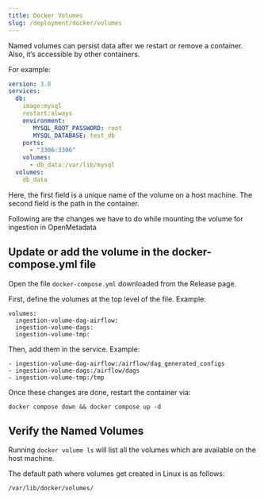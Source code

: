 ```yaml
---
title: Docker Volumes
slug: /deployment/docker/volumes
---
```


Named volumes can persist data after we restart or remove a container. Also, it’s accessible by other containers.

For example:

```yaml
version: 3.8
services:
  db:
    image:mysql
    restart:always
    environment:
       MYSQL_ROOT_PASSWORD: root
       MYSQL_DATABASE: test_db
    ports:
      - "3306:3306"
    volumes:
      - db_data:/var/lib/mysql
  volumes:
    db_data
```


Here, the first field is a unique name of the volume on a host machine. The second field is the path in the container.

Following are the changes we have to do while mounting the volume for ingestion in OpenMetadata

## Update or add the volume in the docker-compose.yml file

Open the file `docker-compose.yml` downloaded from the Release page.

First, define the volumes at the top level of the file. Example:

```commandline
volumes:
  ingestion-volume-dag-airflow:
  ingestion-volume-dags:
  ingestion-volume-tmp:
```

Then, add them in the service. Example:

```commandline
- ingestion-volume-dag-airflow:/airflow/dag_generated_configs
- ingestion-volume-dags:/airflow/dags
- ingestion-volume-tmp:/tmp
```

Once these changes are done, restart the container via:

```commandline
docker compose down && docker compose up -d
```

## Verify the Named Volumes

Running `docker volume ls` will list all the volumes which are available on the host machine.

The default path where volumes get created in Linux is as follows:

```commandline
/var/lib/docker/volumes/
```
